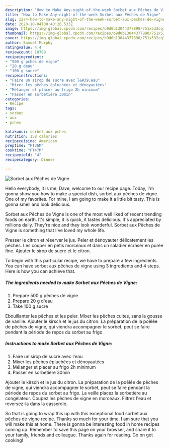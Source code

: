 ```yaml
---
description: "How to Make Any-night-of-the-week Sorbet aux Pêches de Vigne"
title: "How to Make Any-night-of-the-week Sorbet aux Pêches de Vigne"
slug: 1274-how-to-make-any-night-of-the-week-sorbet-aux-peches-de-vigne
date: 2020-10-04T08:40:26.533Z
image: https://img-global.cpcdn.com/recipes/b9d0b13044377890/751x532cq70/sorbet-aux-peches-de-vigne-photo-principale-de-la-recette.jpg
thumbnail: https://img-global.cpcdn.com/recipes/b9d0b13044377890/751x532cq70/sorbet-aux-peches-de-vigne-photo-principale-de-la-recette.jpg
cover: https://img-global.cpcdn.com/recipes/b9d0b13044377890/751x532cq70/sorbet-aux-peches-de-vigne-photo-principale-de-la-recette.jpg
author: Samuel Murphy
ratingvalue: 4.4
reviewcount: 10789
recipeingredient:
- "500 g pches de vigne"
- "20 g deau"
- "100 g sucre"
recipeinstructions:
- "Faire un sirop de sucre avec l&#39;eau"
- "Mixer les pêches épluchées et dénoyautées"
- "Mélanger et placer au frigo 2h minimum"
- "Passer en sorbetière 30min"
categories:
- Recipe
tags:
- sorbet
- aux
- pches

katakunci: sorbet aux pches 
nutrition: 158 calories
recipecuisine: American
preptime: "PT36M"
cooktime: "PT47M"
recipeyield: "4"
recipecategory: Dinner

---
```



![Sorbet aux Pêches de Vigne](https://img-global.cpcdn.com/recipes/b9d0b13044377890/751x532cq70/sorbet-aux-peches-de-vigne-photo-principale-de-la-recette.jpg)

Hello everybody, it is me, Dave, welcome to our recipe page. Today, I'm gonna show you how to make a special dish, sorbet aux pêches de vigne. One of my favorites. For mine, I am going to make it a little bit tasty. This is gonna smell and look delicious.

Sorbet aux Pêches de Vigne is one of the most well liked of recent trending foods on earth. It's simple, it is quick, it tastes delicious. It's appreciated by millions daily. They're nice and they look wonderful. Sorbet aux Pêches de Vigne is something that I've loved my whole life.

Presser le citron et réserver le jus. Peler et dénoyauter délicatement les pêches. Les couper en petis morceaux et dans un saladier écraser en purée fine. Ajouter le sirop de sucre et le citron.


To begin with this particular recipe, we have to prepare a few ingredients. You can have sorbet aux pêches de vigne using 3 ingredients and 4 steps. Here is how you can achieve that.

<!--inarticleads1-->

##### The ingredients needed to make Sorbet aux Pêches de Vigne:

1. Prepare 500 g pêches de vigne
1. Prepare 20 g d&#39;eau
1. Take 100 g sucre


Ebouillanter les pêches et les peler. Mixer les pêches cuites, sans la gousse de vanille. Ajouter le kirsch et le jus du citron. La préparation de la poêlée de pêches de vigne, qui viendra accompagner le sorbet, peut se faire pendant la période de repos du sorbet au frigo. 

<!--inarticleads2-->

##### Instructions to make Sorbet aux Pêches de Vigne:

1. Faire un sirop de sucre avec l&#39;eau
1. Mixer les pêches épluchées et dénoyautées
1. Mélanger et placer au frigo 2h minimum
1. Passer en sorbetière 30min


Ajouter le kirsch et le jus du citron. La préparation de la poêlée de pêches de vigne, qui viendra accompagner le sorbet, peut se faire pendant la période de repos du sorbet au frigo. La veille placez la sorbetière au congélateur. Coupez les pêches de vigne en morceaux. Filtrez l&#39;eau et reversez-la dans la casserole. 

So that is going to wrap this up with this exceptional food sorbet aux pêches de vigne recipe. Thanks so much for your time. I am sure that you will make this at home. There is gonna be interesting food in home recipes coming up. Remember to save this page on your browser, and share it to your family, friends and colleague. Thanks again for reading. Go on get cooking!
